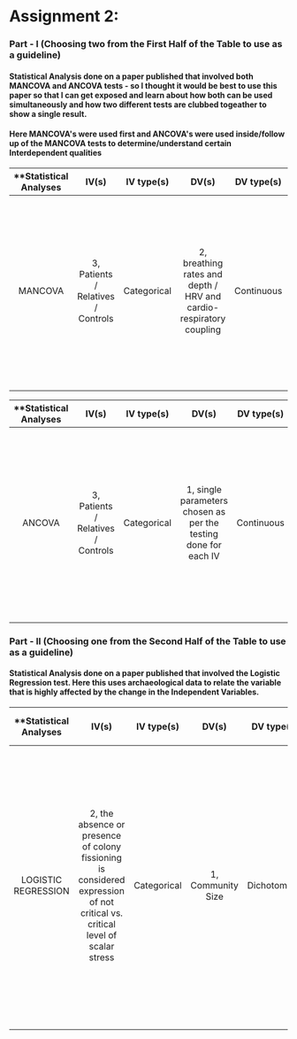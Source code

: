 # Assignment 2:

### Part - I (Choosing two from the First Half of the Table to use as a guideline)

#### Statistical Analysis done on a paper published that involved both MANCOVA and ANCOVA tests - so I thought it would be best to use this paper so that I can get exposed and learn about how both can be used simultaneously and how two different tests are clubbed togeather to show a single result.

#### Here MANCOVA's were used first and ANCOVA's were used inside/follow up of the MANCOVA tests to determine/understand certain Interdependent qualities

| **Statistical Analyses	|  IV(s)  |  IV type(s) |  DV(s)  |  DV type(s)  |  Control Var | Control Var type  | Question to be answered | _H0_ | _Ha_ |alpha | link to paper **| 
|:-------------:|:-------------:|:-------------:|:-------------:|:-------------:|:-------------:|:-------------: |:------------------:|:---------:|:-----------:|:-----------:|:----------:|
MANCOVA	| 3, Patients / Relatives / Controls | Categorical | 2, breathing rates and depth / HRV and cardio-respiratory coupling| Continuous | 1, stress-related changes of cardio-respiratory function | Continuous (could also be categorical) | 	Hypothesized that increased breathing rates and reduced cardio-respiratory coupling in patients with acute schizophrenia would be associated with low vagal function | Cardio-respiratory coupling was reduced in patients and healthy relatives also, while HRV was increased in patients and healthy relatives in comparison to controls | Cardio-respiratory coupling was reduced in patients only, while HRV was decreased in patients and healthy relatives in comparison to controls | 0.001 | [The Phrenic Component of Acute Schizophrenia – A Name and Its Physiological Reality](http://journals.plos.org/plosone/article?id=10.1371/journal.pone.0033459) |
  |||||||||

| **Statistical Analyses	|  IV(s)  |  IV type(s) |  DV(s)  |  DV type(s)  |  Control Var | Control Var type  | Question to be answered | _H0_ | _Ha_ |alpha | link to paper **| 
|:------------:|:-----------:|:------------:|:-------------:|:-------------:|:------------:|:-------------:|:------------------:|:------:|:-------:|:---------:|:---------:|
ANCOVA	| 3, Patients / Relatives / Controls | Categorical | 1, single parameters chosen as per the testing done for each IV| Continuous | 1, stress-related changes of cardio-respiratory function | Continuous (could also be categorical) | 	Hypothesized that increased breathing rates and reduced cardio-respiratory coupling in patients with acute schizophrenia would be associated with low vagal function | Cardio-respiratory coupling was reduced in patients and healthy relatives also, while HRV was increased in patients and healthy relatives in comparison to controls | Cardio-respiratory coupling was reduced in patients only, while HRV was decreased in patients and healthy relatives in comparison to controls | 0.001 | [The Phrenic Component of Acute Schizophrenia – A Name and Its Physiological Reality](http://journals.plos.org/plosone/article?id=10.1371/journal.pone.0033459) |
  |||||||||

### Part - II (Choosing one from the Second Half of the Table to use as a guideline)

#### Statistical Analysis done on a paper published that involved the Logistic Regression test. Here this uses archaeological data to relate the variable that is highly affected by the change in the Independent Variables.

| **Statistical Analyses	|  IV(s)  |  IV type(s) |  DV(s)  |  DV type(s)  |  Control Var | Control Var type  | Theory being stated | Question to be answered | _H0_ | _Ha_ |alpha | link to paper **| 
|:----------:|:----------:|:------------:|:-------------:|:-------------:|:------------:|:--------------:|:------------------:|:------:|:-------:|:---------:|:---------:|:---------:|
LOGISTIC REGRESSION	| 2, the absence or presence of colony fissioning is considered expression of not critical vs. critical level of scalar stress | Categorical | 1, Community Size | Dichotomous | N/A Here (NIL) | N/A Here (0) | Drawing upon the cognitive constrains to human group size, a model is built by means of Logistic Regression on the basis of the data on colony fissioning among the Hutterites of North America | On the grounds of the theoretical framework sketched in the first part of the article, the absence or presence of colony fissioning is considered expression of not critical vs. critical level of scalar stress for the sake of the model building| Does not show a significant relationship between the critical scalar stress and group size | Confirms the existence of a significant relationship between critical scalar stress and group size, setting the issue on firmer statistical grounds | 0.05 | [Modeling Group Size and Scalar Stress by Logistic Regression from an Archaeological Perspective](http://journals.plos.org/plosone/article?id=10.1371/journal.pone.0091510) |
  |||||||||
